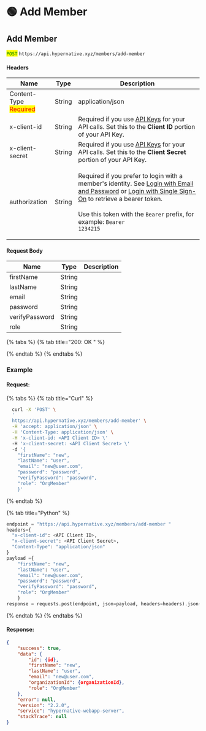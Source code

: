 # 🟢 Add Member

## Add Member

<mark style="color:green;">`POST`</mark> `https://api.hypernative.xyz/members/add-member`

#### Headers

| Name                                           | Type   | Description                                                                                                                                                                                                                                                                                                                             |
| ---------------------------------------------- | ------ | --------------------------------------------------------------------------------------------------------------------------------------------------------------------------------------------------------------------------------------------------------------------------------------------------------------------------------------- |
| Content-Type<br /><mark style="color:red;">Required</mark> | String | application/json                                                                                                                                                                                                                                                                                                                        |
| x-client-id                                    | String | Required if you use [API Keys](../api-keys.md) for your API calls. Set this to the **Client ID** portion of your API Key.                                                                                                                                                                                                               |
| x-client-secret                                | String | Required if you use [API Keys](../api-keys.md) for your API calls. Set this to the **Client Secret** portion of your API Key.                                                                                                                                                                                                           |
| authorization                                  | String | <p>Required if you prefer to login with a member's identity. See <a href="../login.md">Login with Email and Password</a> or <a href="../login-with-single-sign-on.md">Login with Single Sign-On</a> to retrieve a bearer token.<br><br>Use this token with the <code>Bearer</code> prefix, for example: <code>Bearer 1234215</code></p> |

#### Request Body

| Name           | Type   | Description |
| -------------- | ------ | ----------- |
| firstName      | String |             |
| lastName       | String |             |
| email          | String |             |
| password       | String |             |
| verifyPassword | String |             |
| role           | String |             |

{% tabs %}
{% tab title="200: OK " %}

{% endtab %}
{% endtabs %}

### Example

#### Request:

{% tabs %}
{% tab title="Curl" %}
```bash
  curl -X 'POST' \
  '
  https://api.hypernative.xyz/members/add-member' \
  -H 'accept: application/json' \
  -H 'Content-Type: application/json' \
  -H 'x-client-id: <API Client ID> \'
  -H 'x-client-secret: <API Client Secret> \'
  -d '{
    "firstName": "new",
    "lastName": "user",
    "email": "new@user.com",
    "password": "password", 
    "verifyPassword": "password", 
    "role": "OrgMember"
    }'
```
{% endtab %}

{% tab title="Python" %}
```python
endpoint = "https://api.hypernative.xyz/members/add-member "
headers={
  "x-client-id": <API Client ID>,
  "x-client-secret": <API Client Secret>,
  "Content-Type": "application/json"
}
payload ={
    "firstName": "new",
    "lastName": "user",
    "email": "new@user.com",
    "password": "password", 
    "verifyPassword": "password", 
    "role": "OrgMember"
    }
response = requests.post(endpoint, json=payload, headers=headers).json()
```
{% endtab %}
{% endtabs %}

#### Response:

```json
{
    "success": true,
    "data": {
        "id": {id},
        "firstName": "new",
        "lastName": "user",
        "email": "new@user.com",
        "organizationId": {organizationId},
        "role": "OrgMember"
    },
    "error": null,
    "version": "2.2.0",
    "service": "hypernative-webapp-server",
    "stackTrace": null
}
```
